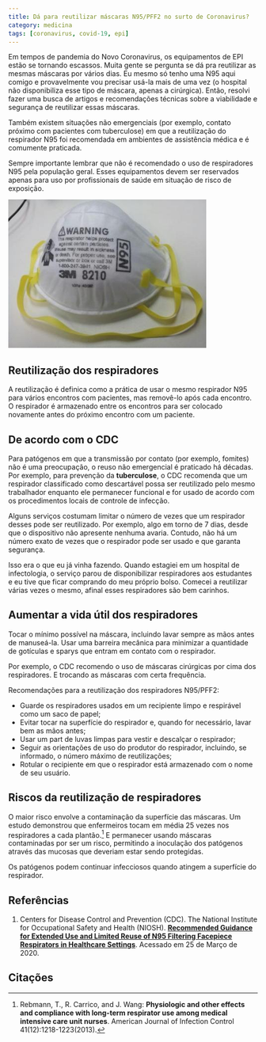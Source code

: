 ```yaml
---
title: Dá para reutilizar máscaras N95/PFF2 no surto de Coronavirus?
category: medicina
tags: [coronavirus, covid-19, epi]
---
```


Em tempos de pandemia do Novo Coronavirus, os equipamentos de EPI estão se tornando escassos. Muita gente se pergunta se dá pra reutilizar as mesmas máscaras por vários dias. Eu mesmo só tenho uma N95 aqui comigo e provavelmente vou precisar usá-la mais de uma vez (o hospital não disponibiliza esse tipo de máscara, apenas a cirúrgica). Então, resolvi fazer uma busca de artigos e recomendações técnicas sobre a viabilidade e segurança de reutilizar essas máscaras.


Também existem situações não emergenciais (por exemplo, contato próximo com pacientes com tuberculose) em que a reutilização do respirador N95 foi recomendada em ambientes de assistência médica e é comumente praticada.

Sempre importante lembrar que não é recomendado o uso de respiradores N95 pela população geral. Esses equipamentos devem ser reservados apenas para uso por profissionais de saúde em situação de risco de exposição.

![N95](/assets/2020/n95.jpeg)

## Reutilização dos respiradores

A reutilização é definica como a prática de usar o mesmo respirador N95 para vários encontros com pacientes, mas removê-lo após cada encontro. O respirador é armazenado entre os encontros para ser colocado novamente antes do próximo encontro com um paciente. 

## De acordo com o CDC

Para patógenos em que a transmissão por contato (por exemplo, fomites) não é uma preocupação, o reuso não emergencial é praticado há décadas. Por exemplo, para prevenção da **tuberculose**, o CDC recomenda que um respirador classificado como descartável possa ser reutilizado pelo mesmo trabalhador enquanto ele permanecer funcional e for usado de acordo com os procedimentos locais de controle de infecção.

Alguns serviços costumam limitar o número de vezes que um respirador desses pode ser reutilizado. Por exemplo, algo em torno de 7 dias, desde que o dispositivo não apresente nenhuma avaria. Contudo, não há um número exato de vezes que o respirador pode ser usado e que garanta segurança.

Isso era o que eu já vinha fazendo. Quando estagiei em um hospital de infectologia, o serviço parou de disponibilizar respiradores aos estudantes e eu tive que ficar comprando do meu próprio bolso. Comecei a reutilizar várias vezes o mesmo, afinal esses respiradores são bem carinhos.

## Aumentar a vida útil dos respiradores

Tocar o mínimo possível na máscara, incluindo lavar sempre as mãos antes de manuseá-la.
Usar uma barreira mecânica para minimizar a quantidade de gotículas e sparys que entram em contato com o respirador.

Por exemplo, o CDC recomendo o uso de máscaras cirúrgicas por cima dos respiradores. E trocando as máscaras com certa frequência.

Recomendações para a reutilização dos respiradores N95/PFF2:

* Guarde os respiradores usados em um recipiente limpo e respirável como um saco de papel;
* Evitar tocar na superfície do respirador e, quando for necessário, lavar bem as mãos antes;
* Usar um part de luvas limpas para vestir e descalçar o respirador;
* Seguir as orientações de uso do produtor do respirador, incluindo, se informado, o número máximo de reutilizações;
* Rotular o recipiente em que o respirador está armazenado com o nome de seu usuário.

## Riscos da reutilização de respiradores

O maior risco envolve a contaminação da superfície das máscaras. Um estudo demonstrou que enfermeiros tocam em média 25 vezes nos respiradores a cada plantão.[^tocar] E permanecer usando máscaras contaminadas por ser um risco, permitindo a inoculação dos patógenos através das mucosas que deveriam estar sendo protegidas.

Os patógenos podem continuar infecciosos quando atingem a superfície do respirador. 



## Referências

1. Centers for Disease Control and Prevention (CDC). The National Institute for Occupational Safety and Health (NIOSH). [**Recommended Guidance for Extended Use and Limited Reuse of N95 Filtering Facepiece Respirators in Healthcare Settings**](https://www.cdc.gov/niosh/topics/hcwcontrols/recommendedguidanceextuse.html). Acessado em 25 de Março de 2020. 

## Citações

[^tocar]: Rebmann, T., R. Carrico, and J. Wang: **Physiologic and other effects and compliance with long-term respirator use among medical intensive care unit nurses**. American Journal of Infection Control 41(12):1218-1223(2013).